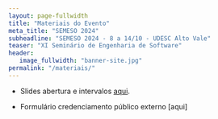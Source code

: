 ```yaml
---
layout: page-fullwidth
title: "Materiais do Evento"
meta_title: "SEMESO 2024"
subheadline: "SEMESO 2024 - 8 a 14/10 - UDESC Alto Vale"
teaser: "XI Seminário de Engenharia de Software"
header:
   image_fullwidth: "banner-site.jpg"
permalink: "/materiais/"
---
```



- Slides abertura e intervalos [aqui][slides].

- Formulário credenciamento público externo [aqui]




[slides]: https://docs.google.com/presentation/d/1CAcVGnsDhDDrmH_pw2pslaH2nIkY1-YV/edit?usp=sharing&ouid=101336090545117899796&rtpof=true&sd=true
[credexterno]: https://forms.office.com/r/1dLfQHzvYL

